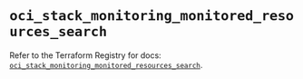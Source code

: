 # `oci_stack_monitoring_monitored_resources_search`

Refer to the Terraform Registry for docs: [`oci_stack_monitoring_monitored_resources_search`](https://registry.terraform.io/providers/hashicorp/oci/7.19.0/docs/resources/stack_monitoring_monitored_resources_search).
